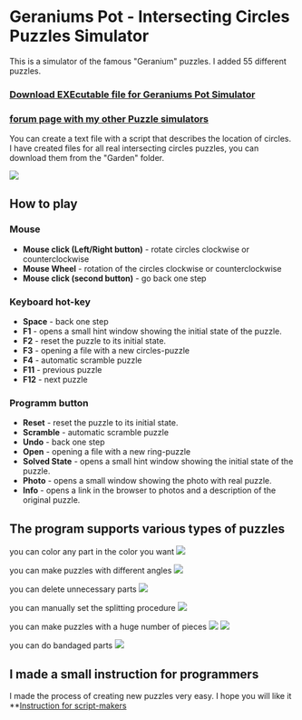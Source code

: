 # Geraniums Pot - Intersecting Circles Puzzles Simulator

This is a simulator of the famous "Geranium" puzzles.  I added 55 different puzzles.

### **<a href="https://github.com/grigorusha/GeraniumsPot/releases/">Download EXEcutable file for Geraniums Pot Simulator</a>** 

### **<a href="https://twistypuzzles.com/forum/viewtopic.php?p=422931#p422931">forum page with my other Puzzle simulators</a>**

You can create a text file with a script that describes the location of circles.
I have created files for all real intersecting circles puzzles, you can download them from the "Garden" folder.

![](https://i.imgur.com/Z3BplC6.png)

## How to play
### Mouse
- **Mouse click (Left/Right button)** - rotate circles clockwise or counterclockwise
- **Mouse Wheel** - rotation of the circles clockwise or counterclockwise
- **Mouse click (second button)** - go back one step
### Keyboard hot-key
- **Space** - back one step
- **F1** - opens a small hint window showing the initial state of the puzzle.
- **F2** - reset the puzzle to its initial state.
- **F3** - opening a file with a new circles-puzzle
- **F4** - automatic scramble puzzle
- **F11** - previous puzzle
- **F12** - next puzzle
### Programm button
- **Reset** - reset the puzzle to its initial state.
- **Scramble** - automatic scramble puzzle
- **Undo** - back one step
- **Open** - opening a file with a new ring-puzzle
- **Solved State** - opens a small hint window showing the initial state of the puzzle.
- **Photo** - opens a small window showing the photo with real puzzle.
- **Info** - opens a link in the browser to photos and a description of the original puzzle.


## The program supports various types of puzzles

you can color any part in the color you want
![](https://i.imgur.com/wIOPhf0.png)

you can make puzzles with different angles
![](https://i.imgur.com/CotXj20.png)

you can delete unnecessary parts
![](https://i.imgur.com/JueQHNb.png)

you can manually set the splitting procedure
![](https://i.imgur.com/Tt1CX5t.png)

you can make puzzles with a huge number of pieces
![](https://i.imgur.com/3Rvfvhn.png)
![](https://i.imgur.com/tJzbWpj.png)

you can do bandaged parts
![](https://i.imgur.com/qN6XmQx.png)


## I made a small instruction for programmers
I made the process of creating new puzzles very easy. I hope you will like it
**<a href="https://twistypuzzles.com/forum/viewtopic.php?p=424334#p424334">Instruction for script-makers</a>
